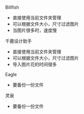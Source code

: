 Billfish
- 直接使用当前文件夹管理
- 可以根据文件大小，尺寸过滤图片
- 当图片很多时，速度慢

千鹿设计助手
- 直接使用当前文件夹管理
- 可以根据文件大小，尺寸过滤图片
- 导入图片花的时间很多

Eagle
- 要备份一份文件

灵泉
- 要备份一份文件
